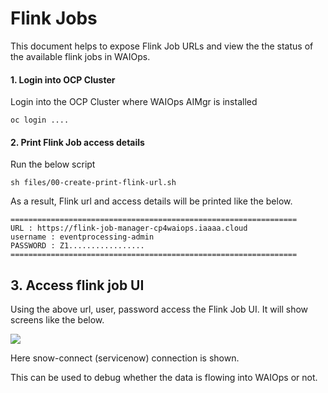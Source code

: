 #  Flink Jobs

This document helps to expose Flink Job URLs and view the the status of the available flink jobs in WAIOps.


#### 1. Login into OCP Cluster

Login into the OCP Cluster where WAIOps AIMgr is installed 
```
oc login ....
```

#### 2. Print Flink Job access details

Run the below script

```
sh files/00-create-print-flink-url.sh
```

As a result, Flink url and access details will be printed like the below.


```
================================================================
URL : https://flink-job-manager-cp4waiops.iaaaa.cloud
username : eventprocessing-admin
PASSWORD : Z1.................
================================================================
```

## 3. Access flink job UI

Using the above url, user, password access the Flink Job UI. It will show screens like the below.

<img src="images/image2.png">

Here snow-connect (servicenow) connection is shown.

This can be used to debug whether the data is flowing into WAIOps or not.